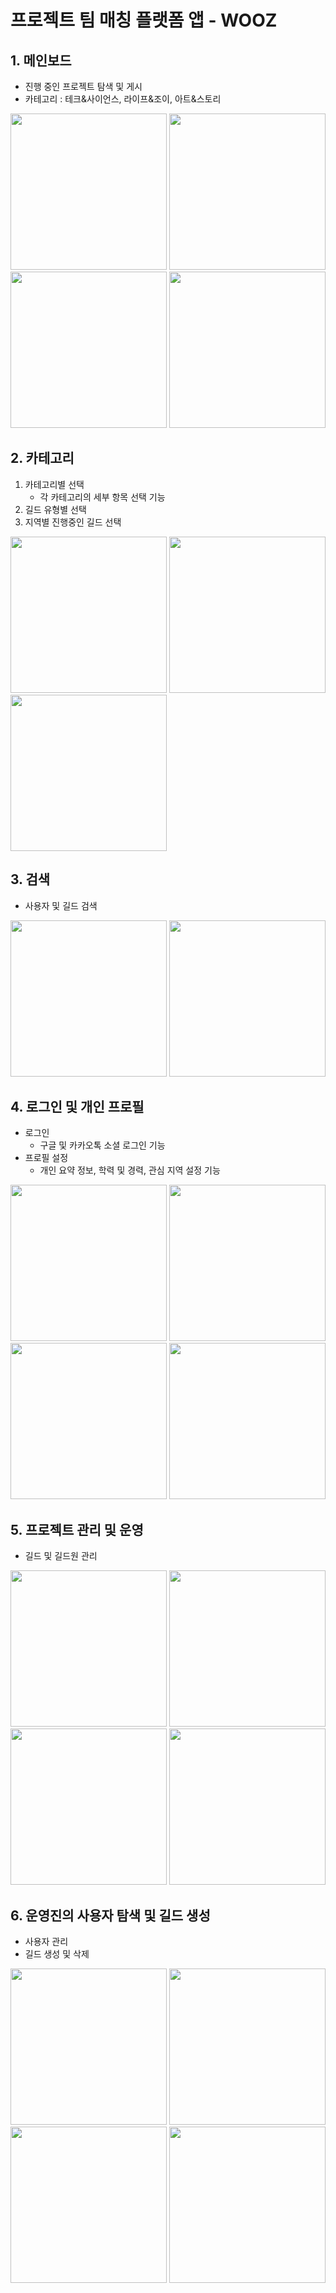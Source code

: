 # 프로젝트 팀 매칭 플랫폼 앱 - WOOZ


## 1. 메인보드
* 진행 중인 프로젝트 탐색 및 게시
* 카테고리 : 테크&사이언스, 라이프&조이, 아트&스토리
<p>
<img src="/Simulator Screen Shot - iPhone 12 - 2023-02-01 at 00.25.41.png" width="250" />
<img src="/Simulator Screen Shot - iPhone 12 - 2023-02-01 at 00.25.51.png" width="250" />
<img src="/Simulator Screen Shot - iPhone 12 - 2023-02-01 at 00.26.00.png" width="250" />
<img src="/KakaoTalk_Photo_2023-02-03-20-05-22-3.png" width="250" />
</p>

## 2. 카테고리
1) 카테고리별 선택
    * 각 카테고리의 세부 항목 선택 기능
2) 길드 유형별 선택 
3) 지역별 진행중인 길드 선택
<p>
<img src="/Simulator Screen Shot - iPhone 12 - 2023-02-01 at 00.26.24.png" width="250" />
<img src="/Simulator Screen Shot - iPhone 12 - 2023-02-01 at 00.26.29.png" width="250" />
<img src="/Simulator Screen Shot - iPhone 12 - 2023-02-01 at 00.26.34.png" width="250" />
</p>

## 3. 검색
* 사용자 및 길드 검색
<p>
<img src="/Simulator Screen Shot - iPhone 12 - 2023-02-01 at 00.26.48.png" width="250" />
<img src="/Simulator Screen Shot - iPhone 12 - 2023-02-01 at 00.27.01.png" width="250" />
</p>

## 4. 로그인 및 개인 프로필
* 로그인 
  * 구글 및 카카오톡 소셜 로그인 기능
* 프로필 설정
  * 개인 요약 정보, 학력 및 경력, 관심 지역 설정 기능 
<p>
<img src="/Simulator Screen Shot - iPhone 12 - 2023-02-01 at 00.27.14.png" width="250" />
<img src="/Simulator Screen Shot - iPhone 12 - 2023-02-03 at 19.15.05.png" width="250" />
<img src="/Simulator Screen Shot - iPhone 12 - 2023-02-03 at 19.15.39.png" width="250" />
<img src="/Simulator Screen Shot - iPhone 12 - 2023-02-03 at 19.14.53.png" width="250" />
</p>

## 5. 프로젝트 관리 및 운영
* 길드 및 길드원 관리
<p>
<img src="/Simulator Screen Shot - iPhone 12 - 2023-02-03 at 19.16.35.png" width="250" />
<img src="/Simulator Screen Shot - iPhone 12 - 2023-02-03 at 19.16.48.png" width="250" />
<img src="/Simulator Screen Shot - iPhone 12 - 2023-02-03 at 19.16.54.png" width="250" />
<img src="/Simulator Screen Shot - iPhone 12 - 2023-02-03 at 19.17.03.png" width="250" />
</p>

## 6. 운영진의 사용자 탐색 및 길드 생성
* 사용자 관리
* 길드 생성 및 삭제
<p>
<img src="/Simulator Screen Shot - iPhone 12 - 2023-02-03 at 19.17.16.png" width="250" />
<img src="/Simulator Screen Shot - iPhone 12 - 2023-02-03 at 19.18.28.png" width="250" />
<img src="/Simulator Screen Shot - iPhone 12 - 2023-02-03 at 19.20.16.png" width="250" />
<img src="/Simulator Screen Shot - iPhone 12 - 2023-02-03 at 19.21.02.png" width="250" />
</p>
